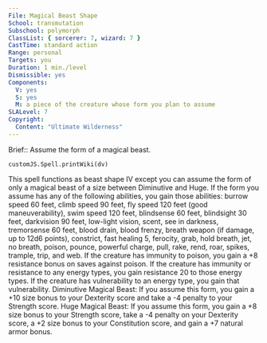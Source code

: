 ```yaml
---
File: Magical Beast Shape
School: transmutation
Subschool: polymorph
ClassList: { sorcerer: 7, wizard: 7 }
CastTime: standard action
Range: personal
Targets: you
Duration: 1 min./level
Dismissible: yes
Components:
  V: yes
  S: yes
  M: a piece of the creature whose form you plan to assume
SLALevel: 7
Copyright:
  Content: "Ultimate Wilderness"
---
```

Brief:: Assume the form of a magical beast.

```dataviewjs
customJS.Spell.printWiki(dv)
```

This spell functions as beast shape IV except you can assume the form of only a magical beast of a size between Diminutive and Huge. If the form you assume has any of the following abilities, you gain those abilities: burrow speed 60 feet, climb speed 90 feet, fly speed 120 feet (good maneuverability), swim speed 120 feet, blindsense 60 feet, blindsight 30 feet, darkvision 90 feet, low-light vision, scent, see in darkness, tremorsense 60 feet, blood drain, blood frenzy, breath weapon (if damage, up to 12d6 points), constrict, fast healing 5, ferocity, grab, hold breath, jet, no breath, poison, pounce, powerful charge, pull, rake, rend, roar, spikes, trample, trip, and web. If the creature has immunity to poison, you gain a +8 resistance bonus on saves against poison. If the creature has immunity or resistance to any energy types, you gain resistance 20 to those energy types. If the creature has vulnerability to an energy type, you gain that vulnerability. Diminutive Magical Beast: If you assume this form, you gain a +10 size bonus to your Dexterity score and take a -4 penalty to your Strength score. Huge Magical Beast: If you assume this form, you gain a +8 size bonus to your Strength score, take a -4 penalty on your Dexterity score, a +2 size bonus to your Constitution score, and gain a +7 natural armor bonus.
